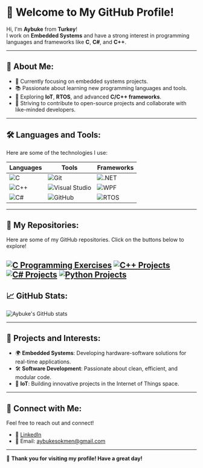 # 👋 Welcome to My GitHub Profile!

Hi, I'm **Aybuke** from **Turkey**!  
I work on **Embedded Systems** and have a strong interest in programming languages and frameworks like **C**, **C#**, and **C++**.  

---

## 🚀 About Me:
- 🔭 Currently focusing on embedded systems projects.
- 📚 Passionate about learning new programming languages and tools.
- 🌱 Exploring **IoT**, **RTOS**, and advanced **C/C++ frameworks**.
- 🎯 Striving to contribute to open-source projects and collaborate with like-minded developers.

---

## 🛠️ Languages and Tools:
Here are some of the technologies I use:

| Languages     | Tools               | Frameworks         |
|---------------|---------------------|--------------------|
| ![C](https://img.shields.io/badge/C-00599C?style=flat&logo=c&logoColor=white) | ![Git](https://img.shields.io/badge/-Git-F05032?style=flat&logo=git&logoColor=white) | ![.NET](https://img.shields.io/badge/.NET-512BD4?style=flat&logo=dotnet&logoColor=white) |
| ![C++](https://img.shields.io/badge/C++-00599C?style=flat&logo=c%2B%2B&logoColor=white) | ![Visual Studio](https://img.shields.io/badge/Visual_Studio-5C2D91?style=flat&logo=visual-studio&logoColor=white) | ![WPF](https://img.shields.io/badge/WPF-512BD4?style=flat&logo=.net&logoColor=white) |
| ![C#](https://img.shields.io/badge/C%23-239120?style=flat&logo=c-sharp&logoColor=white) | ![GitHub](https://img.shields.io/badge/GitHub-100000?style=flat&logo=github&logoColor=white) | ![RTOS](https://img.shields.io/badge/RTOS-blue?style=flat) |

---

## 📂 My Repositories:

Here are some of my GitHub repositories. Click on the buttons below to explore!

[![C Programming Exercises](https://img.shields.io/badge/C%20Programming%20Exercises-blue?style=for-the-badge&logo=github)](https://github.com/aybukesokmen/C)
[![C++ Projects](https://img.shields.io/badge/Embedded%20Systems-orange?style=for-the-badge&logo=github)](https://github.com/aybukesokmen/C-)
[![C# Projects](https://img.shields.io/badge/IoT%20Projects-green?style=for-the-badge&logo=github)](https://github.com/aybukesokmen/CSharp)
[![Python Projects](https://img.shields.io/badge/IoT%20Projects-green?style=for-the-badge&logo=github)](https://github.com/aybukesokmen/Python)
---

## 📈 GitHub Stats:
![Aybuke's GitHub stats](https://github-readme-stats.vercel.app/api?username=aybukesokmen&show_icons=true&theme=radical)

---

## 🌟 Projects and Interests:
- 🌍 **Embedded Systems**: Developing hardware-software solutions for real-time applications.
- 🛠 **Software Development**: Passionate about clean, efficient, and modular code.
- 🔌 **IoT**: Building innovative projects in the Internet of Things space.

---

## 🤝 Connect with Me:
Feel free to reach out and connect!  
- 💼 [LinkedIn](https://www.linkedin.com/in/aybuke-sokmen/)
- 📧 Email: aybukesokmen@gmail.com

---

🎉 **Thank you for visiting my profile! Have a great day!**
